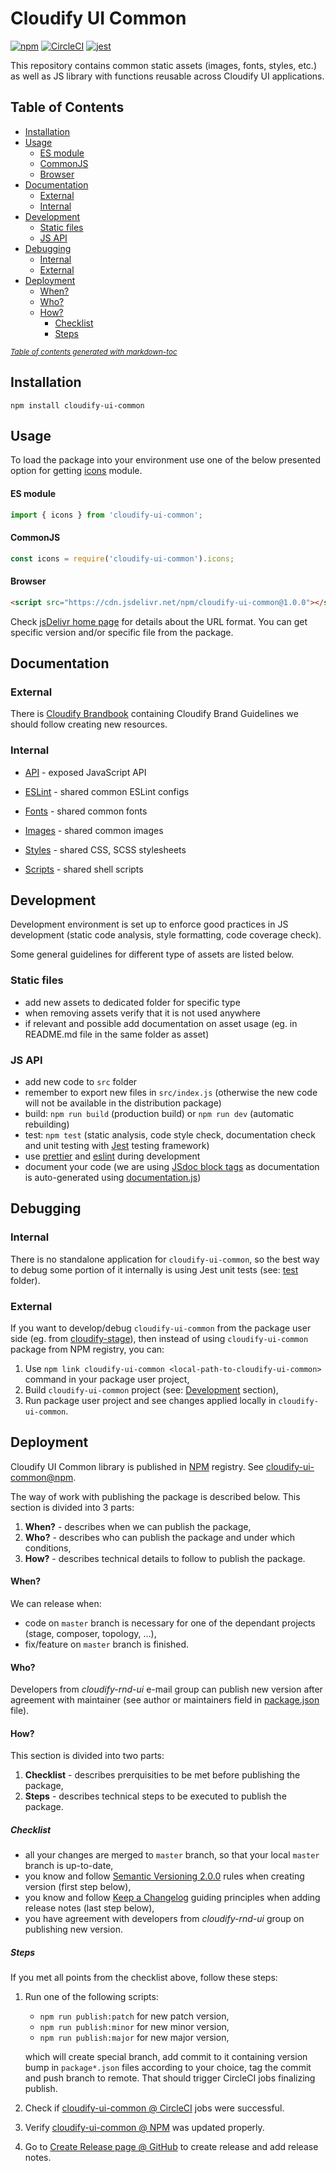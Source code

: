 # Cloudify UI Common

[![npm](https://img.shields.io/npm/v/cloudify-ui-common.svg?style=flat)](https://circleci.com/gh/cloudify-cosmo/cloudify-ui-common)
[![CircleCI](https://img.shields.io/circleci/project/github/cloudify-cosmo/cloudify-ui-common.svg?style=svg)](https://circleci.com/gh/cloudify-cosmo/cloudify-ui-common)
[![jest](https://img.shields.io/badge/tested_with-jest-99424f.svg)](https://github.com/facebook/jest)

This repository contains common static assets (images, fonts, styles, etc.) as well as JS library with functions reusable across Cloudify UI applications.

## Table of Contents

  * [Installation](#installation)
  * [Usage](#usage)
      - [ES module](#es-module)
      - [CommonJS](#commonjs)
      - [Browser](#browser)
  * [Documentation](#documentation)
    + [External](#external)
    + [Internal](#internal)
  * [Development](#development)
    + [Static files](#static-files)
    + [JS API](#js-api)
  * [Debugging](#debugging)
    + [Internal](#internal-1)
    + [External](#external-1)
  * [Deployment](#deployment)
      - [When?](#when-)
      - [Who?](#who-)
      - [How?](#how-)
        * [Checklist](#checklist)
        * [Steps](#steps)

<small><i><a href='http://ecotrust-canada.github.io/markdown-toc/'>Table of contents generated with markdown-toc</a></i></small>

## Installation

```npm
npm install cloudify-ui-common
```


## Usage

To load the package into your environment use one of the below presented option for getting [icons](./src/icons.js) module. 

#### ES module

```javascript
import { icons } from 'cloudify-ui-common';
```

#### CommonJS

```javascript
const icons = require('cloudify-ui-common').icons;
```

#### Browser

```html
<script src="https://cdn.jsdelivr.net/npm/cloudify-ui-common@1.0.0"></script>
```

Check [jsDelivr home page](https://www.jsdelivr.com/) for details about the URL format. You can get specific version and/or specific file from the package.


## Documentation

### External

There is [Cloudify Brandbook](https://drive.google.com/file/d/1KimyHFey_AoK2nKopRoo_CK-emZs7Pr_/view) containing Cloudify Brand Guidelines we should follow creating new resources.

### Internal

* [API](./src/README.md) - exposed JavaScript API 

* [ESLint](./eslint/README.md) - shared common ESLint configs
* [Fonts](./fonts/README.md) - shared common fonts
* [Images](./images/README.md) - shared common images 
* [Styles](./styles/README.md) - shared CSS, SCSS stylesheets
* [Scripts](./scripts/README.md) - shared shell scripts


## Development

Development environment is set up to enforce good practices in JS development (static code analysis, style formatting, code coverage check). 

Some general guidelines for different type of assets are listed below. 

### Static files

- add new assets to dedicated folder for specific type 
- when removing assets verify that it is not used anywhere
- if relevant and possible add documentation on asset usage (eg. in README.md file in the same folder as asset)

### JS API

- add new code to `src` folder
- remember to export new files in `src/index.js` (otherwise the new code will not be available in the distribution package)
- build: `npm run build` (production build) or `npm run dev` (automatic rebuilding)
- test: `npm test` (static analysis, code style check, documentation check and unit testing with [Jest](https://jestjs.io/en/) testing framework) 
- use [prettier](https://prettier.io/) and [eslint](https://eslint.org/) during development
- document your code (we are using [JSdoc block tags](https://jsdoc.app/#block-tags) as documentation is auto-generated using [documentation.js](http://documentation.js.org))


## Debugging

### Internal

There is no standalone application for `cloudify-ui-common`, so the best way to debug some portion of it internally is using Jest unit tests (see: [test](./test) folder).

### External

If you want to develop/debug `cloudify-ui-common` from the package user side (eg. from [cloudify-stage](https://github.com/cloudify-cosmo/cloudify-stage)), then instead of using `cloudify-ui-common` package from NPM registry, you can:
 1. Use `npm link cloudify-ui-common <local-path-to-cloudify-ui-common>` command in your package user project,
 1. Build `cloudify-ui-common` project (see: [Development](#development) section), 
 1. Run package user project and see changes applied locally in `cloudify-ui-common`.   


## Deployment

Cloudify UI Common library is published in [NPM](https://www.npmjs.com) registry. See [cloudify-ui-common@npm](https://www.npmjs.com/package/cloudify-ui-common).

The way of work with publishing the package is described below. This section is divided into 3 parts:
1. **When?** - describes when we can publish the package,
1. **Who?** - describes who can publish the package and under which conditions,
1. **How?** - describes technical details to follow to publish the package. 

#### When?

We can release when:
- code on `master` branch is necessary for one of the dependant projects (stage, composer, topology, ...),
- fix/feature on `master` branch is finished.
 
#### Who?

Developers from _cloudify-rnd-ui_ e-mail group can publish new version after agreement with maintainer 
(see author or maintainers field in [package.json](./package.json) file).

#### How?

This section is divided into two parts:
1. **Checklist** - describes prerquisities to be met before publishing the package,
1. **Steps** - describes technical steps to be executed to publish the package.

##### Checklist

* all your changes are merged to `master` branch, so that your local `master` branch is up-to-date,
* you know and follow [Semantic Versioning 2.0.0](https://semver.org/#summary) rules when creating version (first step below),
* you know and follow [Keep a Changelog](https://keepachangelog.com/en/1.1.0/#how) guiding principles when adding release notes (last step below),
* you have agreement with developers from _cloudify-rnd-ui_ group on publishing new version.

##### Steps

If you met all points from the checklist above, follow these steps:

1. Run one of the following scripts:  
   
   * `npm run publish:patch` for new patch version,
   * `npm run publish:minor` for new minor version,
   * `npm run publish:major` for new major version,

   which will create special branch, add commit to it containing version bump in `package*.json` files according to your choice, tag the commit and push branch to remote. That should trigger CircleCI jobs finalizing publish.

1. Check if [cloudify-ui-common @ CircleCI](https://circleci.com/gh/cloudify-cosmo/cloudify-ui-common) jobs were successful.

1. Verify [cloudify-ui-common @ NPM](https://www.npmjs.com/package/cloudify-ui-common) was updated properly.

1. Go to [Create Release page @ GitHub](https://github.com/cloudify-cosmo/cloudify-ui-common/releases/new) to create release and add release notes.
